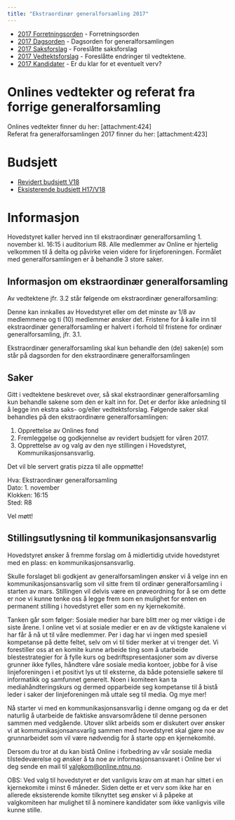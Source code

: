 ```yaml
---
title: "Ekstraordinær generalforsamling 2017"
---
```


* [2017 Forretningsorden](/wiki/online/generalforsamlingen/ekstra2017/forretningsorden) - Forretningsorden
* [2017 Dagsorden](/wiki/online/generalforsamlingen/ekstra2017/dagsorden) - Dagsorden for generalforsamlingen
* [2017 Saksforslag](/wiki/online/generalforsamlingen/ekstra2017/saksforslag) - Foreslåtte saksforslag
* [2017 Vedtektsforslag](/wiki/online/generalforsamlingen/ekstra2017/vedtektsforslag) - Foreslåtte endringer til vedtektene. 
* [2017 Kandidater](/wiki/online/generalforsamlingen/ekstra2017/valg) - Er du klar for et eventuelt verv?


# Onlines vedtekter og referat fra forrige generalforsamling 
Onlines vedtekter finner du her: [attachment:424]      
Referat fra generalforsamlingen 2017 finner du her: [attachment:423]  

# Budsjett

- [Revidert budsjett V18](https://docs.google.com/spreadsheets/d/16bqSdyglFN0cR4ehhB-B3Ey4FTbv6JDlKsP9L29p9pk/edit?usp=sharing)
- [Eksisterende budsjett H17/V18](https://docs.google.com/spreadsheets/d/1exCJ_8gr1KrS7Bv4N-JnjUBoUKJ56eaPp4wp0mvs9is/edit?usp=sharing)

# Informasjon

Hovedstyret kaller herved inn til ekstraordinær generalforsamling 1. november kl. 16:15 i auditorium R8. Alle medlemmer av Online er hjertelig velkommen til å delta og påvirke veien videre for linjeforeningen. Formålet med generalforsamlingen er å behandle 3 store saker. 

## Informasjon om ekstraordinær generalforsamling

Av vedtektene jfr. 3.2 står følgende om ekstraordinær generalforsamling: 

Denne kan innkalles av Hovedstyret eller om det minste av 1/8 av medlemmene og
ti (10) medlemmer ønsker det. Fristene for å kalle inn til ekstraordinær generalforsamling
er halvert i forhold til fristene for ordinær generalforsamling, jfr. 3.1.

Ekstraordinær generalforsamling skal kun behandle den (de) saken(e) som står på
dagsorden for den ekstraordinære generalforsamlingen

## Saker

Gitt i vedtektene beskrevet over, så skal ekstraordinær generalforsamling kun behandle sakene som den er kalt inn for. Det er derfor ikke anledning til å legge inn ekstra saks- og/eller vedtektsforslag. Følgende saker skal behandles på den ekstraordinære generalforsamlingen:

1. Opprettelse av Onlines fond
2. Fremleggelse og godkjennelse av revidert budsjett for våren 2017.
3. Opprettelse av og valg av den nye stillingen i Hovedstyret, Kommunikasjonsansvarlig.

Det vil ble servert gratis pizza til alle oppmøtte!

Hva: Ekstraordinær generalforsamling  
Dato: 1. november  
Klokken: 16:15  
Sted: R8  

Vel møtt!

## Stillingsutlysning til kommunikasjonsansvarlig

Hovedstyret ønsker å fremme forslag om å midlertidig utvide hovedstyret med en plass: en kommunikasjonsansvarlig.

Skulle forslaget bli godkjent av generalforsamlingen ønsker vi å velge inn en kommunikasjonsansvarlig som vil sitte frem til ordinær generalforsamling i starten av mars. Stillingen vil delvis være en prøveordning for å se om dette er noe vi kunne tenke oss å legge frem som en mulighet for enten en permanent stilling i hovedstyret eller som en ny kjernekomité.

Tanken går som følger: Sosiale medier har bare blitt mer og mer viktige i de siste årene. I online vet vi at sosiale medier er en av de viktigste kanalene vi har får å nå ut til våre medlemmer. Per i dag har vi ingen med spesiell kompetanse på dette feltet, selv om vi til tider merker at vi trenger det. Vi forestiller oss at en komite kunne arbeide ting som å utarbeide blestestrategier for å fylle kurs og bedriftspresentasjoner som av diverse grunner ikke fylles, håndtere våre sosiale media kontoer, jobbe for å vise linjeforeningen i et positivt lys ut til eksterne, da både potensielle søkere til informatikk og samfunnet generelt. Noen i komiteen kan ta mediahåndteringskurs og dermed opparbeide seg kompetanse til å bistå leder i saker der linjeforeningen må uttale seg til media. Og mye mer!

Nå starter vi med en kommunikasjonsansvarlig i denne omgang og da er det naturlig å utarbeide de faktiske ansvarsområdene til denne personen sammen med vedgående. Utover slikt arbeids som er diskutert over ønsker vi at kommunikasjonsansvarlig sammen med hovedstyret skal gjøre noe av grunnarbeidet som vil være nødvendig for å starte opp en kjernekomité.

Dersom du tror at du kan bistå Online i forbedring av vår sosiale media tilstedeværelse og ønsker å ta noe av informasjonsansvaret i Online ber vi deg sende en mail til valgkom@online.ntnu.no.

OBS: Ved valg til hovedstyret er det vanligvis krav om at man har sittet i en kjernekomite i minst 6 måneder. Siden dette er et verv som ikke har en allerede eksisterende komite tilknyttet seg ønsker vi å påpeke at valgkomiteen har mulighet til å nominere kandidater som ikke vanligvis ville kunne stille.
